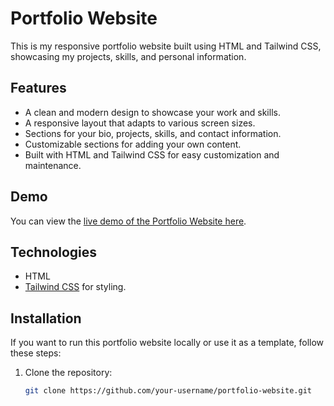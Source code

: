 # Portfolio Website

This is my responsive portfolio website built using HTML and Tailwind CSS, showcasing my projects, skills, and personal information.

## Features

- A clean and modern design to showcase your work and skills.
- A responsive layout that adapts to various screen sizes.
- Sections for your bio, projects, skills, and contact information.
- Customizable sections for adding your own content.
- Built with HTML and Tailwind CSS for easy customization and maintenance.

## Demo

You can view the [live demo of the Portfolio Website here](#).

## Technologies

- HTML
- [Tailwind CSS](https://tailwindcss.com/) for styling.

## Installation

If you want to run this portfolio website locally or use it as a template, follow these steps:

1. Clone the repository:

   ```bash
   git clone https://github.com/your-username/portfolio-website.git
